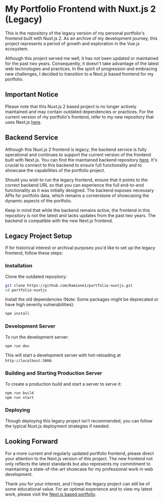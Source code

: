 # My Portfolio Frontend with Nuxt.js 2 (Legacy)

This is the repository of the legacy version of my personal portfolio's frontend built with Nuxt.js 2. As an archive of my development journey, this project represents a period of growth and exploration in the Vue.js ecosystem.

Although this project served me well, it has not been updated or maintained for the past two years. Consequently, it doesn't take advantage of the latest web technologies and practices. In the spirit of progression and embracing new challenges, I decided to transition to a Next.js based frontend for my portfolio.

## Important Notice

Please note that this Nuxt.js 2 based project is no longer actively maintained and may contain outdated dependencies or practices. For the current version of my portfolio's frontend, refer to my new repository that uses Next.js [here](https://github.com/Damione1/portfolio-frontend-react).

## Backend Service

Although this Nuxt.js 2 frontend is legacy, the backend service is fully operational and continues to support the current version of the frontend built with Next.js. You can find the maintained backend repository [here](https://github.com/Damione1/portfolio-nodejs). It's crucial to connect to this backend to ensure full functionality and to showcase the capabilities of the portfolio project.

Should you wish to run the legacy frontend, ensure that it points to the correct backend URL so that you can experience the full end-to-end functionality as it was initially designed. The backend exposes necessary APIs for portfolio data, which remains a cornerstone of showcasing the dynamic aspects of the portfolio.

Keep in mind that while the backend remains active, the frontend in this repository is not the latest and lacks updates from the past two years. The backend is compatible with the new Next.js frontend.

## Legacy Project Setup

If for historical interest or archival purposes you'd like to set up the legacy frontend, follow these steps:

### Installation

Clone the outdated repository:

```bash
git clone https://github.com/Damione1/portfolio-nuxtjs.git
cd portfolio-nuxtjs
```

Install the old dependencies (Note: Some packages might be deprecated or have high severity vulnerabilities):

```bash
npm install
```

### Development Server

To run the development server:

```bash
npm run dev
```

This will start a development server with hot-reloading at `http://localhost:3000`.

### Building and Starting Production Server

To create a production build and start a server to serve it:

```bash
npm run build
npm run start
```

### Deploying

Though deploying this legacy project isn’t recommended, you can follow the typical Nuxt.js deployment strategies if needed.

## Looking Forward

For a more current and regularly updated portfolio frontend, please direct your attention to the Next.js version of this project. The new frontend not only reflects the latest standards but also represents my commitment to maintaining a state-of-the-art showcase for my professional work in web development.

Thank you for your interest, and I hope the legacy project can still be of some educational value. For an optimal experience and to view my latest work, please visit the [Next.js based portfolio](https://github.com/Damione1/portfolio-frontend-react).
